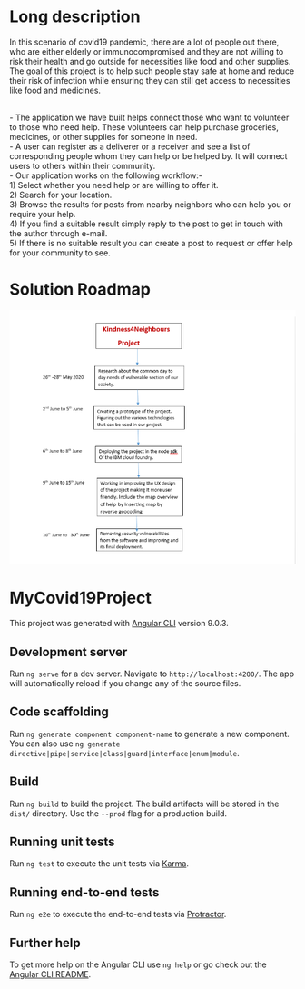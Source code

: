 # Long description
In this scenario of covid19 pandemic, there are a lot of people out there, who are either elderly or immunocompromised and they are not willing to risk their health and go outside for necessities like food and other supplies. The goal of this project is to help such people stay safe at home and reduce their risk of infection while ensuring they can still get access to necessities like food and medicines.


<br/> - The application we have built helps connect those who want to volunteer to those who need help. These volunteers can help purchase groceries, medicines, or other supplies for someone in need.
  </br> - A user can register as a deliverer or a receiver and see a list of corresponding people whom they can help or be helped by. It will connect users to others within their community.
   </br> - Our application works on the following workflow:-
 <br/>1) Select whether you need help or are willing to offer it.
 <br/>2) Search for your location.
 <br/>3) Browse the results for posts from nearby neighbors who can help you or require your help.
 <br/>4) If you find a suitable result simply reply to the post to get in touch with the author through e-mail.
 <br/>5) If there is no suitable result you can create a post to request or offer help for your community to see.
# Solution Roadmap
  
  ![](imgs/image1.png)


# MyCovid19Project

This project was generated with [Angular CLI](https://github.com/angular/angular-cli) version 9.0.3.

## Development server

Run `ng serve` for a dev server. Navigate to `http://localhost:4200/`. The app will automatically reload if you change any of the source files.

## Code scaffolding

Run `ng generate component component-name` to generate a new component. You can also use `ng generate directive|pipe|service|class|guard|interface|enum|module`.

## Build

Run `ng build` to build the project. The build artifacts will be stored in the `dist/` directory. Use the `--prod` flag for a production build.

## Running unit tests

Run `ng test` to execute the unit tests via [Karma](https://karma-runner.github.io).

## Running end-to-end tests

Run `ng e2e` to execute the end-to-end tests via [Protractor](http://www.protractortest.org/).

## Further help

To get more help on the Angular CLI use `ng help` or go check out the [Angular CLI README](https://github.com/angular/angular-cli/blob/master/README.md).
